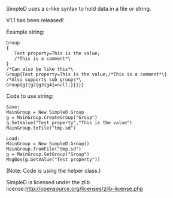 SimpleD uses a c-like syntax to hold data in a file or string.

V1.1 has been released!

Example string:
```
Group
{
   Test property=This is the value;
   /*This is a comment*\
}
/*Can also be like this*\
Group{Test property=This is the value;/*This is a comment*\}
/*Also supports sub groups*\
Group{g1{g2{g3{g4{=null;}}}}}
```
Code to use string:
```
Save:
MainGroup = New SimpleD.Group
g = MainGroup.CreateGroup("Group")
g.SetValue("Test property","This is the value")
MainGroup.toFile("tmp.sd")

Load:
MainGroup = New SimpleD.Group()
MainGroup.fromFile("tmp.sd")
g = MainGroup.GetGroup("Group")
MsgBox(g.GetValue("Test property"))
```
(Note: Code is using the helper class.)

SimpleD is licensed under the zlib license:http://opensource.org/licenses/zlib-license.php